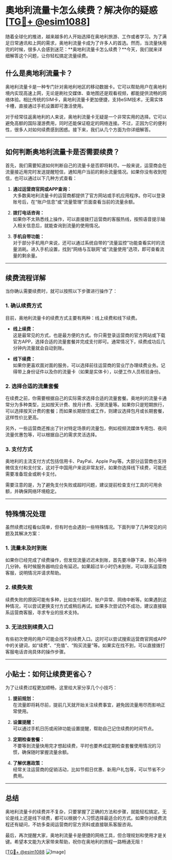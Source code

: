 # 奧地利流量卡怎么续费？解决你的疑惑[[TG💪+ @esim1088](https://t.me/s/esim1088)]

随着全球化的推进，越来越多的人开始选择在奥地利旅游、工作或者学习。为了满足日常通讯和上网的需求，奥地利流量卡成为了许多人的首选。然而，当流量快用完的时候，很多人会感到迷茫：**奥地利流量卡怎么续费？**今天，我们就来详细解答这个问题，让你轻松搞定流量续费。

## 什么是奥地利流量卡？

奥地利流量卡是一种专门针对奥地利地区的移动数据卡。它可以帮助用户在奥地利境内实现高速上网，无论是刷社交媒体、查地图还是观看视频，都能提供流畅的网络体验。相比传统的SIM卡，奥地利流量卡更加便捷，支持eSIM技术，无需实体卡槽，直接通过手机设置即可激活使用。

对于经常往返奥地利的人来说，奥地利流量卡无疑是一个非常实用的选择。它可以避免高额的国际漫游费用，同时还能保证稳定的网络连接。不过，正因为它的便利性，很多人对如何续费感到困惑。接下来，我们从几个方面为你详细解答。

---

## 如何判断奥地利流量卡是否需要续费？

首先，我们需要知道如何判断自己的流量卡是否即将耗尽。一般来说，运营商会在流量接近用完时发送提醒短信，通知用户当前的剩余流量情况。如果你没有收到短信，也可以通过以下几种方式查看：

1. **通过运营商官网或APP查询：**  
   大多数奥地利流量卡的运营商都提供了官方网站或手机应用程序。你可以登录账号后，在“账户信息”或“流量管理”页面查看当前的流量余额。

2. **拨打电话咨询：**  
   如果你不太熟悉线上操作，可以直接拨打运营商的客服热线，按照语音提示输入相关信息后，就能查询到流量的使用情况。

3. **手机自带功能：**  
   对于部分手机用户来说，还可以通过系统自带的“流量监控”功能查看实时的流量消耗。进入手机设置，找到“网络与互联网”或“流量使用”选项，即可查看流量的剩余量。

---

## 续费流程详解

当你确认需要续费时，就可以按照以下步骤进行操作了：

### 1. 确认续费方式
目前，奥地利流量卡的续费方式主要有两种：线上续费和线下续费。

- **线上续费：**  
  这是最常见的方式，也是最方便的方式。你只需登录运营商的官方网站或下载官方APP，选择合适的流量套餐并完成支付即可。通常情况下，续费成功后几分钟内流量就会自动到账。

- **线下续费：**  
  如果你更喜欢面对面的服务，可以选择前往运营商的营业厅办理续费业务。记得带上身份证件以及你的流量卡（如果是实体卡），以便工作人员核验身份。

### 2. 选择合适的流量套餐
在续费之前，你需要根据自己的实际需求选择合适的流量套餐。奥地利的流量卡通常分为多种类型，比如按天计费、按月计费、无限流量等。如果你只是短期旅行，可以选择按天计费的套餐；而如果长期居住或工作，则建议选择包月或长期套餐，这样性价比更高。

另外，一些运营商还推出了针对特定场景的流量包，例如视频流媒体专用包、夜间流量优惠包等，可以根据自己的需求灵活选择。

### 3. 支付方式
奥地利的主流支付方式包括信用卡、PayPal、Apple Pay等。大部分运营商也支持微信支付和支付宝，这对于中国用户来说非常友好。如果你选择线下续费，可能还需要准备现金或刷卡支付。

需要注意的是，为了避免支付失败或超时问题，建议提前检查支付工具的可用余额，并确保网络环境稳定。

---

## 特殊情况处理

虽然续费过程看似简单，但有时也会遇到一些特殊情况。下面列举了几种常见的问题及其解决方案：

### 1. 流量未及时到账
如果你已经完成了续费操作，但发现流量迟迟未到账，首先要冷静下来，耐心等待几分钟。有时候服务器响应会有延迟。如果超过半小时仍未到账，可以联系运营商客服，说明情况并请求帮助。

### 2. 续费失败
续费失败的原因可能有多种，比如支付超时、账户异常、网络中断等。如果遇到这种情况，可以尝试更换支付方式或稍后再试。如果多次尝试仍不成功，建议直接联系运营商客服，寻求专业的技术支持。

### 3. 无法找到续费入口
有些初次使用的用户可能会找不到续费入口。这时可以尝试搜索运营商官网或APP中的关键词，如“续费”、“充值”、“购买流量”等。如果实在找不到，可以直接拨打客服电话咨询具体的操作步骤。

---

## 小贴士：如何让续费更省心？

为了让续费过程更加顺畅，这里给大家分享几个小技巧：

1. **提前规划：**  
   在流量即将耗尽前，提前几天就开始关注续费事宜，避免因流量用尽而影响正常使用。

2. **设置提醒：**  
   可以通过手机日历或闹钟功能设置提醒，帮助自己记住续费的时间节点。

3. **定期检查套餐：**  
   不要等到流量快用完才想起续费，平时也要养成定期检查套餐使用情况的习惯，确保随时掌握流量余额。

4. **了解优惠政策：**  
   经常关注运营商的促销活动，比如节假日优惠、新用户礼包等，可以节省不少费用。

---

## 总结

奥地利流量卡的续费并不复杂，只要掌握了正确的方法和步骤，就能轻松搞定。无论是线上还是线下续费，都可以根据个人习惯选择最适合的方式。如果你对续费流程还有疑问，不妨多查阅运营商的官方资料或直接联系客服咨询。

最后，再次提醒大家，奥地利流量卡是便捷的网络工具，但合理规划和使用才是关键。希望本文能为大家带来帮助，祝你在奥地利的旅程一路畅通无阻！

[[TG💪+ @esim1088](https://t.me/s/esim1088) ![Image](https://i.postimg.cc/4NQfJmqS/Snipaste-2025-05-13-00-14-12.png)]